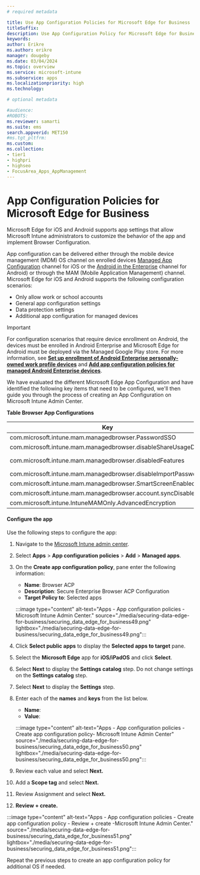 ```yaml
---
# required metadata

title: Use App Configuration Policies for Microsoft Edge for Business
titleSuffix:
description: Use App Configuration Policy for Microsoft Edge for Business.
keywords:
author: Erikre
ms.author: erikre
manager: dougeby
ms.date: 03/04/2024
ms.topic: overview
ms.service: microsoft-intune
ms.subservice: apps
ms.localizationpriority: high
ms.technology:

# optional metadata

#audience:
#ROBOTS: 
ms.reviewer: samarti
ms.suite: ems
search.appverid: MET150
#ms.tgt_pltfrm:
ms.custom: 
ms.collection:
- tier1
- highpri
- highseo
- FocusArea_Apps_AppManagement
---
```


# App Configuration Policies for Microsoft Edge for Business

Microsoft Edge for iOS and Android supports app settings that allow Microsoft Intune administrators to customize the behavior of the app and implement Browser Configuration.

App configuration can be delivered either through the mobile device management (MDM) OS channel on enrolled devices [Managed App Configuration](https://developer.apple.com/library/content/samplecode/sc2279/Introduction/Intro.html) channel for iOS or the [Android in the Enterprise](https://developer.android.com/work/managed-configurations) channel for Android) or through the MAM (Mobile Application Management) channel. Microsoft Edge for iOS and Android supports the following configuration scenarios:

- Only allow work or school accounts
- General app configuration settings
- Data protection settings
- Additional app configuration for managed devices

> [!IMPORTANT]
> For configuration scenarios that require device enrollment on Android, the devices must be enrolled in Android Enterprise and Microsoft Edge for Android must be deployed via the Managed Google Play store. For more information, see [**Set up enrollment of Android Enterprise personally-owned work profile devices**](/mem/intune/enrollment/android-work-profile-enroll) and [**Add app configuration policies for managed Android Enterprise devices**](/mem/intune/apps/app-configuration-policies-use-android).

We have evaluated the different Microsoft Edge App Configuration and have identified the following key items that need to be configured, we'll then guide you through the process of creating an App Configuration on Microsoft Intune Admin Center.

**Table  Browser App Configurations**

|    Key                                                               	|    Value                                                              	|
|--------------------------------------------------------------------------	|---------------------------------------------------------------------------	|
|    com.microsoft.intune.mam.managedbrowser.PasswordSSO               	|    TRUE                                                               	|
|    com.microsoft.intune.mam.managedbrowser.disableShareUsageData     	|    TRUE                                                               	|
|    com.microsoft.intune.mam.managedbrowser.disabledFeatures          	|    password\|inprivate\|autofill\|translator\|drop\|developer tools    	|
|    com.microsoft.intune.mam.managedbrowser.disableImportPasswords    	|    TRUE                                                               	|
|    com.microsoft.intune.mam.managedbrowser.SmartScreenEnabled        	|    TRUE                                                               	|
|    com.microsoft.intune.mam.managedbrowser.account.syncDisabled      	|    TRUE                                                               	|
|    com.microsoft.intune.IntuneMAMOnly.AdvancedEncryption             	|    enabled                                                            	|

#### Configure the app

Use the following steps to configure the app:

1. Navigate to the [Microsoft Intune admin center](https://go.microsoft.com/fwlink/?linkid=2109431).

2. Select **Apps** > **App configuration policies** > **Add** > **Managed apps**.

3. On the **Create app configuration policy**, pane enter the following information:

    - **Name**: Browser ACP
    - **Description**: Secure Enterprise Browser ACP Configuration
    - **Target Policy to**: Selected apps

    :::image type="content" alt-text="Apps - App configuration policies - Microsoft Intune Admin Center." source="./media/securing-data-edge-for-business/securing_data_edge_for_business49.png" lightbox="./media/securing-data-edge-for-business/securing_data_edge_for_business49.png":::

4. Click **Select public apps** to display the **Selected apps to target** pane.

5. Select the **Microsoft Edge** app for **iOS/iPadOS** and click **Select**.

5. Select **Next** to display the **Settings catalog** step. Do not change settings on the **Settings catalog** step.

6. Select **Next** to display the **Settings** step.

7. Enter each of the **names** and **keys** from the list below.
    
    - **Name**: 
    - **Value**: 

    :::image type="content" alt-text="Apps  -  App configuration policies  -  Create app configuration policy- Microsoft Intune Admin Center" source="./media/securing-data-edge-for-business/securing_data_edge_for_business50.png" lightbox="./media/securing-data-edge-for-business/securing_data_edge_for_business50.png":::
    
8. Review each value and select **Next.**

9. Add a **Scope tag** and select **Next.**

10. Review Assignment and select **Next.**

11. **Review + create.**

:::image type="content" alt-text="Apps - App configuration policies - Create app configuration policy - Review + create -Microsoft Intune Admin Center." source="./media/securing-data-edge-for-business/securing_data_edge_for_business51.png" lightbox="./media/securing-data-edge-for-business/securing_data_edge_for_business51.png":::

Repeat the previous steps to create an app configuration policy for additional OS if needed.
